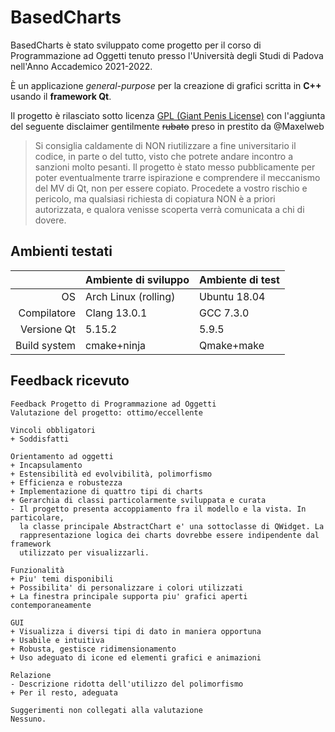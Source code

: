 # BasedCharts

BasedCharts è stato sviluppato come progetto per il corso di Programmazione ad Oggetti tenuto presso l'Università degli Studi di Padova nell'Anno Accademico 2021-2022.

È un applicazione *general-purpose* per la creazione di grafici scritta in **C++** usando il **framework Qt**.

Il progetto è rilasciato sotto licenza [GPL (Giant Penis License)](./LICENSE) con l'aggiunta del seguente disclaimer gentilmente ~~rubato~~ preso in prestito da @Maxelweb
> Si consiglia caldamente di NON riutilizzare a fine universitario il codice, in parte o del tutto, visto che potrete andare incontro a sanzioni molto pesanti. Il progetto è stato messo pubblicamente per poter eventualmente trarre ispirazione e comprendere il meccanismo del MV di Qt, non per essere copiato. Procedete a vostro rischio e pericolo, ma qualsiasi richiesta di copiatura NON è a priori autorizzata, e qualora venisse scoperta verrà comunicata a chi di dovere.

## Ambienti testati

|              | Ambiente di sviluppo | Ambiente di test |
|-------------:|----------------------|------------------|
| OS           | Arch Linux (rolling) | Ubuntu 18.04     |
| Compilatore  | Clang 13.0.1         | GCC 7.3.0        |
| Versione Qt  | 5.15.2               | 5.9.5            |
| Build system | cmake+ninja          | Qmake+make       |

## Feedback ricevuto

```plain
Feedback Progetto di Programmazione ad Oggetti
Valutazione del progetto: ottimo/eccellente

Vincoli obbligatori
+ Soddisfatti

Orientamento ad oggetti
+ Incapsulamento
+ Estensibilità ed evolvibilità, polimorfismo
+ Efficienza e robustezza
+ Implementazione di quattro tipi di charts
+ Gerarchia di classi particolarmente sviluppata e curata
- Il progetto presenta accoppiamento fra il modello e la vista. In particolare,
  la classe principale AbstractChart e' una sottoclasse di QWidget. La
  rappresentazione logica dei charts dovrebbe essere indipendente dal framework
  utilizzato per visualizzarli.

Funzionalità
+ Piu' temi disponibili
+ Possibilita' di personalizzare i colori utilizzati
+ La finestra principale supporta piu' grafici aperti contemporaneamente

GUI
+ Visualizza i diversi tipi di dato in maniera opportuna
+ Usabile e intuitiva
+ Robusta, gestisce ridimensionamento
+ Uso adeguato di icone ed elementi grafici e animazioni

Relazione
- Descrizione ridotta dell'utilizzo del polimorfismo
+ Per il resto, adeguata

Suggerimenti non collegati alla valutazione
Nessuno.
```
